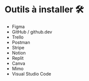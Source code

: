 # Outils à installer 🛠️

- Figma
- GitHub / github.dev
- Trello
- Postman
- Stripe
- Notion
- Replit
- Canva
- Mimo
- Visual Studio Code